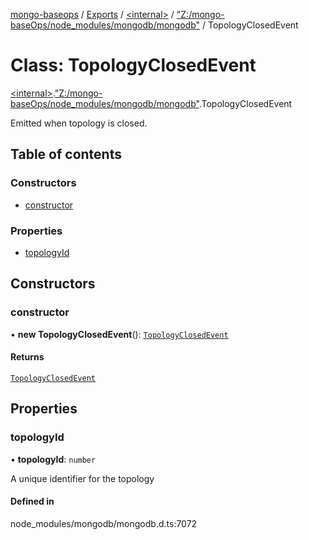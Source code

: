 [mongo-baseops](../README.md) / [Exports](../modules.md) / [\<internal\>](../modules/internal_.md) / ["Z:/mongo-baseOps/node\_modules/mongodb/mongodb"](../modules/internal_._Z__mongo_baseOps_node_modules_mongodb_mongodb_.md) / TopologyClosedEvent

# Class: TopologyClosedEvent

[\<internal\>](../modules/internal_.md).["Z:/mongo-baseOps/node\_modules/mongodb/mongodb"](../modules/internal_._Z__mongo_baseOps_node_modules_mongodb_mongodb_.md).TopologyClosedEvent

Emitted when topology is closed.

## Table of contents

### Constructors

- [constructor](internal_._Z__mongo_baseOps_node_modules_mongodb_mongodb_.TopologyClosedEvent.md#constructor)

### Properties

- [topologyId](internal_._Z__mongo_baseOps_node_modules_mongodb_mongodb_.TopologyClosedEvent.md#topologyid)

## Constructors

### constructor

• **new TopologyClosedEvent**(): [`TopologyClosedEvent`](internal_._Z__mongo_baseOps_node_modules_mongodb_mongodb_.TopologyClosedEvent.md)

#### Returns

[`TopologyClosedEvent`](internal_._Z__mongo_baseOps_node_modules_mongodb_mongodb_.TopologyClosedEvent.md)

## Properties

### topologyId

• **topologyId**: `number`

A unique identifier for the topology

#### Defined in

node_modules/mongodb/mongodb.d.ts:7072
